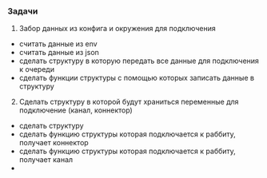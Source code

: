 ### Задачи

1. Забор данных из конфига и окружения для подключения
 - считать данные из env
 - считать данные из json
 - сделать структуру в которую передать все данные для подключения к очереди
 - сделать функции структуры с помощью которых записать данные в структуру

2. Сделать структуру в которой будут храниться переменные для подключение (канал, коннектор)
 - сделать структуру
 - сделать функцию структуры которая подключается к раббиту, получает коннектор
 - сделать функцию структуры которая подключается к раббиту, получает канал
 - 
